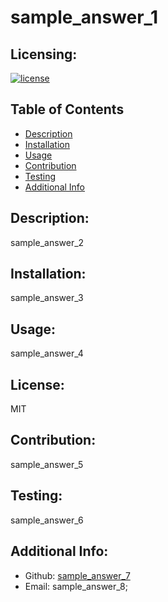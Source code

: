 # sample_answer_1
## Licensing:
[![license](https://img.shields.io/badge/license-MIT-blue)](https://shields.io)
## Table of Contents 
- [Description](#description)
- [Installation](#installation)
- [Usage](#usage)
- [Contribution](#contribution)
- [Testing](#testing)
- [Additional Info](#additional-info)
## Description:
sample_answer_2
## Installation:
sample_answer_3
## Usage:
sample_answer_4
## License:
MIT
## Contribution:
sample_answer_5
## Testing:
sample_answer_6
## Additional Info:
- Github: [sample_answer_7](https://github.com/sample_answer_7)
- Email: sample_answer_8;